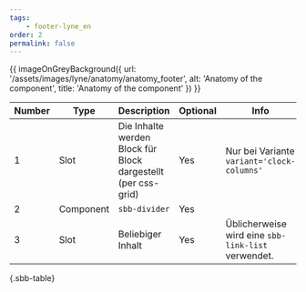 ```yaml
---
tags: 
    - footer-lyne_en
order: 2
permalink: false
---
```


{{ imageOnGreyBackground({
  url: '/assets/images/lyne/anatomy/anatomy_footer',
  alt: 'Anatomy of the component',
  title: 'Anatomy of the component'
}) }}


<sbb-table-wrapper>

|Number|Type|Description|Optional|Info|
|------|---|------------|--------|-------|
|1|Slot|Die Inhalte werden Block für Block dargestellt (per css-grid)|Yes|Nur bei Variante `variant='clock-columns'`|
|2|Component|`sbb-divider`|Yes||
|3|Slot|Beliebiger Inhalt|Yes|Üblicherweise wird eine `sbb-link-list` verwendet.|


{.sbb-table}

</sbb-table-wrapper>


